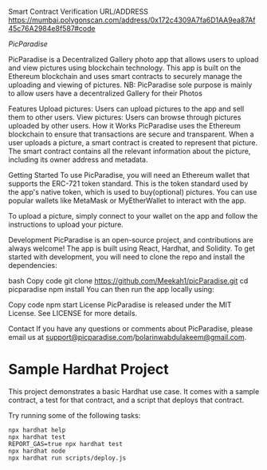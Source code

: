 Smart Contract Verification URL/ADDRESS 
https://mumbai.polygonscan.com/address/0x172c4309A7fa6D1AA9ea87Af45c76A2984e8f587#code

*PicParadise*


PicParadise is a Decentralized Gallery photo app that allows users to upload and view pictures using blockchain technology. This app is built on the Ethereum blockchain and uses smart contracts to securely manage the uploading and viewing of pictures. NB: PicParadise sole purpose is mainly to allow users have a decentralized Gallery for their Photos

Features
Upload pictures: Users can upload pictures to the app and sell them to other users.
View pictures: Users can browse through pictures uploaded by other users.
How it Works
PicParadise uses the Ethereum blockchain to ensure that transactions are secure and transparent. When a user uploads a picture, a smart contract is created to represent that picture. The smart contract contains all the relevant information about the picture, including its owner address and metadata.

Getting Started
To use PicParadise, you will need an Ethereum wallet that supports the ERC-721 token standard. This is the token standard used by the app's native token, which is used to buy(optional) pictures. You can use popular wallets like MetaMask or MyEtherWallet to interact with the app.

To upload a picture, simply connect to your wallet on the app and follow the instructions to upload your picture. 

Development
PicParadise is an open-source project, and contributions are always welcome! The app is built using React, Hardhat, and Solidity. To get started with development, you will need to clone the repo and install the dependencies:

bash
Copy code
git clone https://github.com/Meekah1/picParadise.git
cd picparadise
npm install
You can then run the app locally using:

Copy code
npm start
License
PicParadise is released under the MIT License. See LICENSE for more details.

Contact
If you have any questions or comments about PicParadise, please email us at support@picparadise.com/bolarinwabdulakeem@gmail.com.



# Sample Hardhat Project

This project demonstrates a basic Hardhat use case. It comes with a sample contract, a test for that contract, and a script that deploys that contract.

Try running some of the following tasks:

```shell
npx hardhat help
npx hardhat test
REPORT_GAS=true npx hardhat test
npx hardhat node
npx hardhat run scripts/deploy.js
```
